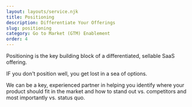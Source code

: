 ```yaml
---
layout: layouts/service.njk
title: Positioning
description: Differentiate Your Offerings
slug: positioning
category: Go to Market (GTM) Enablement
order: 4
---
```

Positioning is the key building block of a differentiated, sellable SaaS offering.

IF you don't position well, you get lost in a sea of options.

We can be a key, experienced partner in helping you identify where your product should fit in the market and how to stand out vs. competitors and most importantly vs. status quo.